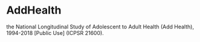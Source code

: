 # AddHealth
the National Longitudinal Study of Adolescent to Adult Health (Add Health), 1994-2018 [Public Use] (ICPSR 21600).
